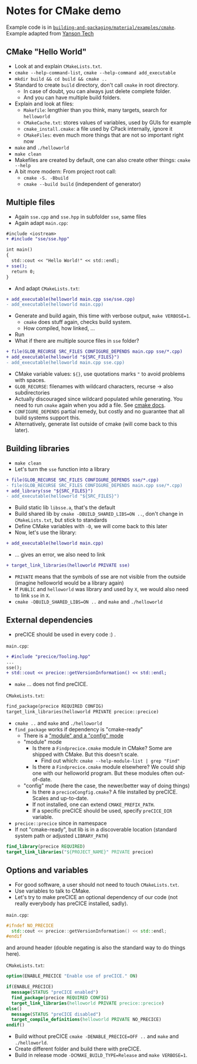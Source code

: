 # Notes for CMake demo

Example code is in [`building-and-packaging/material/examples/cmake`](https://github.com/Simulation-Software-Engineering/Lecture-Material/tree/main/03_building_and_packaging/examples/cmake). Example adapted from [Yanson Tech](https://www.youtube.com/watch?v=wl2Srog-j7I)

## CMake "Hello World"

- Look at and explain `CMakeLists.txt`.
- `cmake --help-command-list`, `cmake --help-command add_executable`
- `mkdir build && cd build && cmake ..`
- Standard to create `build` directory, don't call `cmake` in root directory.
    - In case of doubt, you can always just delete complete folder.
    - And you can have multiple build folders.
- Explain and look at files:
    - `Makefile`: lengthier than you think, many targets, search for `helloworld`
    - `CMakeCache.txt`: stores values of variables, used by GUIs for example
    - `cmake_install.cmake`: a file used by CPack internally, ignore it
    - `CMakeFiles`: even much more things that are not so important right now
- `make` and `./helloworld`
- `make clean`
- Makefiles are created by default, one can also create other things: `cmake --help`
- A bit more modern: From project root call:
    - `cmake -S. -Bbuild`
    - `cmake --build build` (independent of generator)

## Multiple files

- Again `sse.cpp` and `sse.hpp` in subfolder `sse`, same files
- Again adapt `main.cpp`:

```diff
#include <iostream>
+ #include "sse/sse.hpp"

int main()
{
  std::cout << "Hello World!" << std::endl;
+ sse();
  return 0;
}
```

- And adapt `CMakeLists.txt`:

```diff
+ add_executable(helloworld main.cpp sse/sse.cpp)
- add_executable(helloworld main.cpp)
```

- Generate and build again, this time with verbose output, `make VERBOSE=1`.
    - `cmake` does stuff again, checks build system.
    - How compiled, how linked, ...
- Run
- What if there are multiple source files in `sse` folder?

```diff
+ file(GLOB_RECURSE SRC_FILES CONFIGURE_DEPENDS main.cpp sse/*.cpp)
+ add_executable(helloworld "${SRC_FILES}")
- add_executable(helloworld main.cpp sse.cpp)
```

- CMake variable values: `${}`, use quotations marks `"` to avoid problems with spaces.
- `GLOB_RECURSE`: filenames with wildcard characters, recurse -> also subdirectories
- Actually discouraged since wildcard populated while generating. You need to run `cmake` again when you add a file. See [cmake docs](https://cmake.org/cmake/help/latest/command/file.html#filesystem).
- `CONFIGURE_DEPENDS` partial remedy, but costly and no guarantee that all build systems support this.
- Alternatively, generate list outside of cmake (will come back to this later).

## Building libraries

- `make clean`
- Let's turn the `sse` function into a library

```diff
+ file(GLOB_RECURSE SRC_FILES CONFIGURE_DEPENDS sse/*.cpp)
- file(GLOB_RECURSE SRC_FILES CONFIGURE_DEPENDS main.cpp sse/*.cpp)
+ add_library(sse "${SRC_FILES}")
- add_executable(helloworld "${SRC_FILES}")
```

- Build static lib `libsse.a`, that's the default
- Build shared lib by `cmake -DBUILD_SHARED_LIBS=ON ..`, don't change in `CMakeLists.txt`, but stick to standards
- Define CMake variables with `-D`, we will come back to this later
- Now, let's use the library:

```diff
+ add_executable(helloworld main.cpp)
```

- ... gives an error, we also need to link

```diff
+ target_link_libraries(helloworld PRIVATE sse)
```

- `PRIVATE` means that the symbols of sse are not visible from the outside (imagine helloworld would be a library again)
- If `PUBLIC` and `helloworld` was library and used by `X`, we would also need to link `sse` in `X`.
- `cmake -DBUILD_SHARED_LIBS=ON ..` and `make` and `./helloworld`

## External dependencies

- preCICE should be used in every code :) .

`main.cpp`:

```diff
+ #include "precice/Tooling.hpp"
...
sse();
+ std::cout << precice::getVersionInformation() << std::endl;
```

- `make` ... does not find preCICE.

`CMakeLists.txt`:

```diff
find_package(precice REQUIRED CONFIG)
target_link_libraries(helloworld PRIVATE precice::precice)
```

- `cmake ..` and `make` and `./helloworld`
- `find_package` works if dependency is "cmake-ready"
    - There is a ["module" and a "config" mode](https://cmake.org/cmake/help/latest/command/find_package.html)
    - "module" mode
        - Is there a `Findprecice.cmake` module in CMake? Some are shipped with CMake. But this doesn't scale.
            - Find out which: `cmake --help-module-list | grep "Find"`
        - Is there a `Findprecice.cmake` module elsewhere? We could ship one with our helloworld program. But these modules often out-of-date.
    - "config" mode (here the case, the newer/better way of doing things)
        - Is there a `preciceCongfig.cmake`? A file installed by preCICE. Scales and up-to-date.
        - If not installed, one can extend `CMAKE_PREFIX_PATH`.
        - If a specific preCICE should be used, specify `preCICE_DIR` variable.
- `precice::precice` since in namespace
- If not "cmake-ready", but lib is in a discoverable location (standard system path or adjusted `LIBRARY_PATH`)

```cmake
find_library(precice REQUIRED)
target_link_libraries("${PROJECT_NAME}" PRIVATE precice)
```

## Options and variables

- For good software, a user should not need to touch `CMakeLists.txt`.
- Use variables to talk to CMake.
- Let's try to make preCICE an optional dependency of our code (not really everybody has preCICE installed, sadly).

`main.cpp`:

```c++
#ifndef NO_PRECICE
  std::cout << precice::getVersionInformation() << std::endl;
#endif
```

and around header (double negating is also the standard way to do things here).

`CMakeLists.txt`:

```cmake
option(ENABLE_PRECICE "Enable use of preCICE." ON)

if(ENABLE_PRECICE)
  message(STATUS "preCICE enabled")
  find_package(precice REQUIRED CONFIG)
  target_link_libraries(helloworld PRIVATE precice::precice)
else()
  message(STATUS "preCICE disabled")
  target_compile_definitions(helloworld PRIVATE NO_PRECICE)
endif()
```

- Build without preCICE `cmake -DENABLE_PRECICE=OFF ..` and `make` and `./helloworld`.
- Create different folder and build there with preCICE.
- Build in release mode `-DCMAKE_BUILD_TYPE=Release` and `make VERBOSE=1`.
